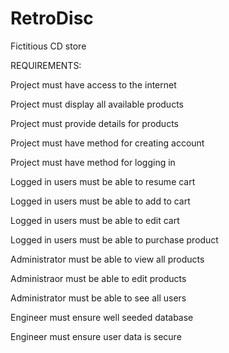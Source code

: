 # RetroDisc
Fictitious CD store


REQUIREMENTS:

Project must have access to the internet

Project must display all available products

Project must provide details for products

Project must have method for creating account

Project must have method for logging in

Logged in users must be able to resume cart

Logged in users must be able to add to cart

Logged in users must be able to edit cart

Logged in users must be able to purchase product

Administrator must be able to view all products

Administraor must be able to edit products

Administrator must be able to see all users

Engineer must ensure well seeded database

Engineer must ensure user data is secure

